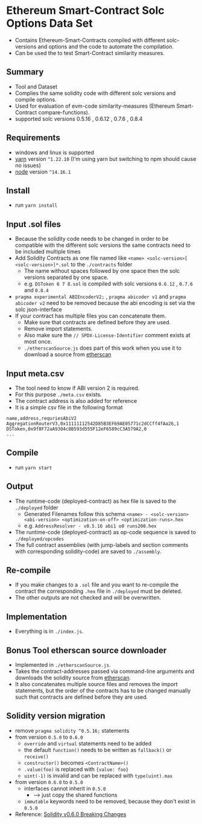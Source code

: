 # Ethereum Smart-Contract Solc Options Data Set
- Contains Ethereum-Smart-Contracts compiled with different solc-versions and options and the code to automate the compilation.
- Can be used the to test Smart-Contract similarity measures.

## Summary
- Tool and Dataset
- Complies the same solidity code with different solc versions and compile options.
- Used for evaluation of evm-code similarity-measures (Ethereum Smart-Contract compare-functions).
- supported solc versions 0.5.16 , 0.6.12 , 0.7.6 , 0.8.4

## Requirements
- windows and linux is supported
- [yarn](https://yarnpkg.com/) version `^1.22.10`  (I'm using yarn but switching to npm should cause no issues)
- [node](https://nodejs.org/en/) version `^14.16.1`

## Install
- run `yarn install`

## Input .sol files
- Because the solidity code needs to be changed in order to be compatible with the different solc versions the same contracts need to be included multiple times
- Add Solidity Contracts as one file named like `<name> <solc-version>[ <solc-version>]*.sol` to the `./contracts` folder
  - The name without spaces followed by one space then the solc versions separated by one space.
  - e.g. `DSToken 6 7 8.sol` is compiled with solc versions `0.6.12` , `0.7.6` and `0.8.4`
- `pragma experimental ABIEncoderV2;` , `pragma abicoder v1` and `pragma abicoder v2` need to be removed because the abi encoding is set via the solc json-interface
- If your contract has multiple files you can concatenate them.
  - Make sure that contracts are defined before they are used.
  - Remove import statements.
  - Also make sure the `// SPDX-License-Identifier` comment exists at most once.
  - `./etherscanSource.js` does part of this work when you use it to download a source from [etherscan](https://etherscan.io)

## Input meta.csv
- The tool need to know if ABI version 2 is required.
- For this purpose `./meta.csv` exists.
- The contract address is also added for reference
- It is a simple csv file in the following format
```csv
name,address,requriesAbiV2
AggregationRouterV3,0x11111112542D85B3EF69AE05771c2dCCff4fAa26,1
DSToken,0x9f8F72aA9304c8B593d555F12eF6589cC3A579A2,0
...
```

## Compile
- run `yarn start`

## Output
- The runtime-code (deployed-contract) as hex file is saved to the `./deployed` folder
  - Generated Filenames follow this schema `<name> - <solc-version> <abi-version> <optimization-on-off> <optimization-runs>.hex`
  - e.g. `AddressResolver - v0.5.16 abi1 o0 runs200.hex`
- The runtime-code (deployed-contract) as op-code sequence is saved to `./deployed/opcodes`
- The full contract assemblies (with jump-labels and section comments with corresponding solidity-code) are saved to `./assembly`.

## Re-compile
- If you make changes to a `.sol` file and you want to re-compile the contract the corresponding `.hex` file in `./deployed` must be deleted.
- The other outputs are not checked and will be overwritten.

## Implementation
- Everything is in `./index.js`.

## Bonus Tool etherscan source downloader
- Implemented in `./etherscanSource.js`.
- Takes the contract-addresses passed via command-line arguments and downloads the solidity source from [etherscan](https://etherscan.io).
- It also concatenates multiple source files and removes the import statements, but the order of the contracts has to be changed manually such that contracts are defined before they are used.


## Solidity version migration
- remove `pragma solidity ^0.5.16;` statements
- from version `0.5.0` to `0.6.0`
  - `override` and `virtual` statements need to be added
  - the default `function()` needs to be written as `fallback()` or `receive()`
  - `constructor()` becomes `<ContractName>()`
  - `.value(foo)` is replaced with `{value: foo}`
  - `uint(-1)` is invalid and can be replaced with `type(uint).max`
- from version `0.6.0` to `0.5.0`
  - interfaces cannot inherit in `0.5.0`
    - --> just copy the shared functions
  - `immutable` keywords need to be removed, because they don't exist in `0.5.0`
- Reference: [Solidity v0.6.0 Breaking Changes](https://docs.soliditylang.org/en/v0.8.4/060-breaking-changes.html)
